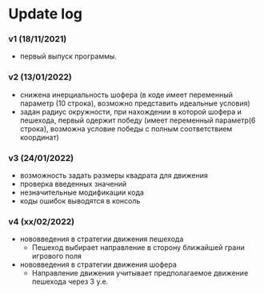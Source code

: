 # Update log

### v1 (18/11/2021)
- первый выпуск программы.

### v2 (13/01/2022)
- снижена инерциальность шофера (в коде имеет переменный параметр (10 строка), возможно представить идеальные условия)
- задан радиус окружности, при нахождении в которой шофера и пешехода, первый одержит победу (имеет переменный параметр(6 строка), возможна условие победы с полным соответствием координат)

### v3 (24/01/2022) 
- возможность задать размеры квадрата для движения
- проверка введенных значений
- незначительные модификации кода
- коды ошибок выводятся в консоль

### v4 (xx/02/2022) 
- нововведения в стратегии движения пешехода
    - Пешеход выбирает направление в сторону ближайшей грани игрового поля
- нововведения в стратегии движения шофера
    - Направление движения учитывает предполагаемое движение пешехода через 3 у.е.